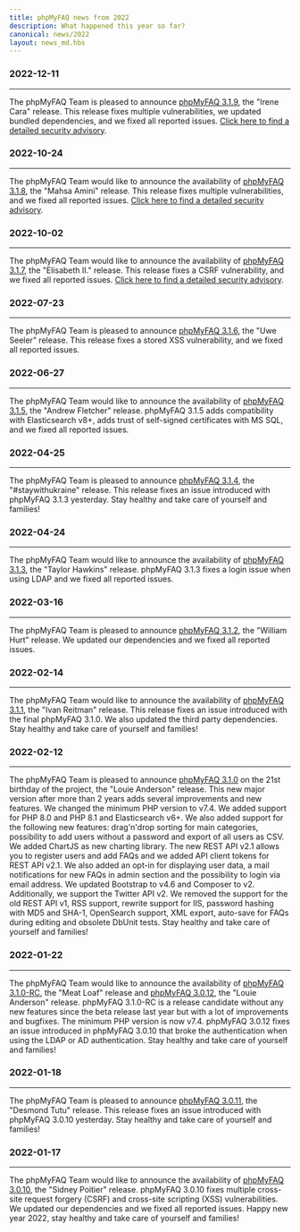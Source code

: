 ```yaml
---
title: phpMyFAQ news from 2022
description: What happened this year so far?
canonical: news/2022
layout: news_md.hbs
---
```


### 2022-12-11
* * *
The phpMyFAQ Team is pleased to announce [phpMyFAQ 3.1.9](/download), the "Irene Cara" release. This release fixes 
multiple vulnerabilities, we updated bundled dependencies, and we fixed all reported issues. 
[Click here to find a detailed security advisory](/security/advisory-2022-12-11).

### 2022-10-24
* * *
The phpMyFAQ Team would like to announce the availability of [phpMyFAQ 3.1.8](/download), the "Mahsa Amini" release.
This release fixes multiple vulnerabilities, and we fixed all reported issues. [Click here to find a detailed security
advisory](/security/advisory-2022-10-24).

### 2022-10-02
* * *
The phpMyFAQ Team would like to announce the availability of [phpMyFAQ 3.1.7](/download), the "Elisabeth II." release.
This release fixes a CSRF vulnerability, and we fixed all reported issues. [Click here to find a detailed security 
advisory](/security/advisory-2022-10-02).

### 2022-07-23
* * *
The phpMyFAQ Team is pleased to announce [phpMyFAQ 3.1.6](/download), the "Uwe Seeler" release. This release fixes a 
stored XSS vulnerability, and we fixed all reported issues.

### 2022-06-27
* * *
The phpMyFAQ Team would like to announce the availability of [phpMyFAQ 3.1.5](/download), the "Andrew Fletcher" release.
phpMyFAQ 3.1.5 adds compatibility with Elasticsearch v8+, adds trust of self-signed certificates with MS SQL, and we 
fixed all reported issues.

### 2022-04-25
* * *
The phpMyFAQ Team is pleased to announce [phpMyFAQ 3.1.4](/download), the "#staywithukraine" release. This release fixes
an issue introduced with phpMyFAQ 3.1.3 yesterday. Stay healthy and take care of yourself and families!

### 2022-04-24
* * *
The phpMyFAQ Team would like to announce the availability of [phpMyFAQ 3.1.3](/download), the "Taylor Hawkins" release.
phpMyFAQ 3.1.3 fixes a login issue when using LDAP and we fixed all reported issues.

### 2022-03-16
* * *
The phpMyFAQ Team is pleased to announce [phpMyFAQ 3.1.2](/download), the "William Hurt" release. We updated our
dependencies and we fixed all reported issues.

### 2022-02-14
* * *
The phpMyFAQ Team would like to announce the availability of [phpMyFAQ 3.1.1](/download), the "Ivan Reitman" release.
This release fixes an issue introduced with the final phpMyFAQ 3.1.0. We also updated the third party dependencies. Stay
healthy and take care of yourself and families!

### 2022-02-12
* * *
The phpMyFAQ Team is pleased to announce [phpMyFAQ 3.1.0](/download) on the 21st birthday of the project, the "Louie
Anderson" release. This new major version after more than 2 years adds several improvements and new features. We changed
the minimum PHP version to v7.4. We added support for PHP 8.0 and PHP 8.1 and Elasticsearch v6+. We also added support
for the following new features: drag'n'drop sorting for main categories, possibility to add users without a password and
export of all users as CSV. We added ChartJS as new charting library. The new REST API v2.1 allows you to register users
and add FAQs and we added API client tokens for REST API v2.1. We also added an opt-in for displaying user data, a mail
notifications for new FAQs in admin section and the possibility to login via email address. We updated Bootstrap to
v4.6 and Composer to v2. Additionally, we support the Twitter API v2. We removed the support for the old REST API v1,
RSS support, rewrite support for IIS, password hashing with MD5 and SHA-1, OpenSearch support, XML export, auto-save for
FAQs during editing and obsolete DbUnit tests. Stay healthy and take care of yourself and families!

### 2022-01-22
* * *
The phpMyFAQ Team would like to announce the availability of [phpMyFAQ 3.1.0-RC](/download), the "Meat Loaf" release and
[phpMyFAQ 3.0.12](/download), the "Louie Anderson" release. phpMyFAQ 3.1.0-RC is a release candidate without any new
features since the beta release last year but with a lot of improvements and bugfixes. The minimum PHP version is now
v7.4. phpMyFAQ 3.0.12 fixes an issue introduced in phpMyFAQ 3.0.10 that broke the authentication when using the LDAP or
AD authentication. Stay healthy and take care of yourself and families!

### 2022-01-18
* * *
The phpMyFAQ Team is pleased to announce [phpMyFAQ 3.0.11](/download), the "Desmond Tutu" release. This release fixes
an issue introduced with phpMyFAQ 3.0.10 yesterday. Stay healthy and take care of yourself and families!

### 2022-01-17
* * *
The phpMyFAQ Team would like to announce the availability of [phpMyFAQ 3.0.10](/download), the "Sidney Poitier" release.
phpMyFAQ 3.0.10 fixes multiple cross-site request forgery (CSRF) and cross-site scripting (XSS) vulnerabilities. We
updated our dependencies and we fixed all reported issues. Happy new year 2022, stay healthy and take care of yourself
and families!
